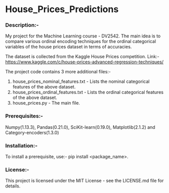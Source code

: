 # House_Prices_Predictions

### Description:-

My project for the Machine Learning course - DV2542. The main idea is to compare various ordinal encoding techniques for the ordinal categorical variables of the house prices dataset in terms of accuracies.


The dataset is collected from the Kaggle House Prices competition.
Link:- https://www.kaggle.com/c/house-prices-advanced-regression-techniques/


The project code contains 3 more additional files:-
1. house_prices_nominal_features.txt - Lists the nominal categorical features of the above dataset.
2. house_prices_ordinal_features.txt - Lists the ordinal categorical features of the above dataset.
3. house_prices.py - The main file.

### Prerequisites:-

Numpy(1.13.3), Pandas(0.21.0), SciKit-learn(0.19.0), Matplotlib(2.1.2) and Category-encoders(1.3.0)

### Installation:-

To install a prerequisite, use:- pip install <package_name>.

### License:-

This project is licensed under the MIT License - see the LICENSE.md file for details.
